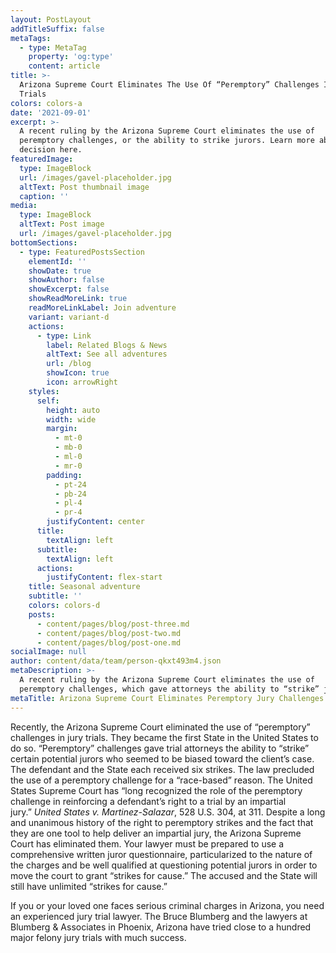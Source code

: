 ```yaml
---
layout: PostLayout
addTitleSuffix: false
metaTags:
  - type: MetaTag
    property: 'og:type'
    content: article
title: >-
  Arizona Supreme Court Eliminates The Use Of “Peremptory” Challenges In Jury
  Trials
colors: colors-a
date: '2021-09-01'
excerpt: >-
  ​​A recent ruling by the Arizona Supreme Court eliminates the use of
  peremptory challenges, or the ability to strike jurors. Learn more about this
  decision here.
featuredImage:
  type: ImageBlock
  url: /images/gavel-placeholder.jpg
  altText: Post thumbnail image
  caption: ''
media:
  type: ImageBlock
  altText: Post image
  url: /images/gavel-placeholder.jpg
bottomSections:
  - type: FeaturedPostsSection
    elementId: ''
    showDate: true
    showAuthor: false
    showExcerpt: false
    showReadMoreLink: true
    readMoreLinkLabel: Join adventure
    variant: variant-d
    actions:
      - type: Link
        label: Related Blogs & News
        altText: See all adventures
        url: /blog
        showIcon: true
        icon: arrowRight
    styles:
      self:
        height: auto
        width: wide
        margin:
          - mt-0
          - mb-0
          - ml-0
          - mr-0
        padding:
          - pt-24
          - pb-24
          - pl-4
          - pr-4
        justifyContent: center
      title:
        textAlign: left
      subtitle:
        textAlign: left
      actions:
        justifyContent: flex-start
    title: Seasonal adventure
    subtitle: ''
    colors: colors-d
    posts:
      - content/pages/blog/post-three.md
      - content/pages/blog/post-two.md
      - content/pages/blog/post-one.md
socialImage: null
author: content/data/team/person-qkxt493m4.json
metaDescription: >-
  ​​A recent ruling by the Arizona Supreme Court eliminates the use of
  peremptory challenges, which gave attorneys the ability to “strike” jurors.
metaTitle: Arizona Supreme Court Eliminates Peremptory Jury Challenges.
---
```


Recently, the Arizona Supreme Court eliminated the use of “peremptory” challenges in jury trials. They became the first State in the United States to do so. “Peremptory” challenges gave trial attorneys the ability to “strike” certain potential jurors who seemed to be biased toward the client’s case. The defendant and the State each received six strikes. The law precluded the use of a peremptory challenge for a “race-based” reason. The United States Supreme Court has “long recognized the role of the peremptory challenge in reinforcing a defendant’s right to a trial by an impartial jury.” *United States v. Martinez-Salazar*, 528 U.S. 304, at 311. Despite a long and unanimous history of the right to peremptory strikes and the fact that they are one tool to help deliver an impartial jury, the Arizona Supreme Court has eliminated them. Your lawyer must be prepared to use a comprehensive written juror questionnaire, particularized to the nature of the charges and be well qualified at questioning potential jurors in order to move the court to grant “strikes for cause.” The accused and the State will still have unlimited “strikes for cause.”

If you or your loved one faces serious criminal charges in Arizona, you need an experienced jury trial lawyer. The Bruce Blumberg and the lawyers at Blumberg & Associates in Phoenix, Arizona have tried close to a hundred major felony jury trials with much success.
